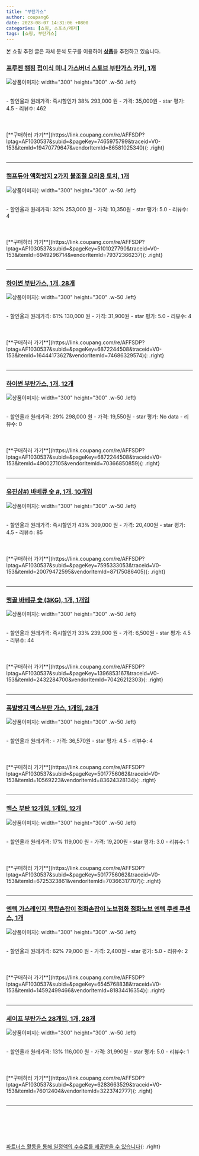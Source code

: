 ```yaml
---
title: "부탄가스"
author: coupang6
date: 2023-08-07 14:31:06 +0800
categories: [쇼핑, 스포츠/레저]
tags: [쇼핑, 부탄가스]
---
```


본 쇼핑 추천 글은 자체 분석 도구를 이용하여 [**상품**](https://link.coupang.com/a/bao1ui)을 추천하고 있습니다.

### [프루젠 캠핑 접이식 미니 가스버너 스토브 부탄가스 카키, 1개](https://link.coupang.com/re/AFFSDP?lptag=AF1030537&subid=&pageKey=7465975799&traceid=V0-153&itemId=19470779647&vendorItemId=86581025340)

![상품이미지](https:https://img1a.coupangcdn.com/image/coupang/list/adultProduct_plp.png){: width="300" height="300" .w-50 .left}


<br>
- 할인율과 원래가격: 즉시할인가 38%  293,000   원
- 가격: 35,000원
- star 평가: 4.5
- 리뷰수: 462
<br>
<br>
<br>
<br>
[**구매하러 가기**](https://link.coupang.com/re/AFFSDP?lptag=AF1030537&subid=&pageKey=7465975799&traceid=V0-153&itemId=19470779647&vendorItemId=86581025340){: .right}
<br>
<br>

---

### [캠프듀아 액화방지 2가지 불조절 요리용 토치, 1개](https://link.coupang.com/re/AFFSDP?lptag=AF1030537&subid=&pageKey=5101027790&traceid=V0-153&itemId=6949296714&vendorItemId=79372366237)

![상품이미지](https://thumbnail7.coupangcdn.com/thumbnails/remote/230x230ex/image/retail/images/5148453523336069-cf3bf750-6d43-44fd-bacc-dc44baf6f64e.jpg){: width="300" height="300" .w-50 .left}


<br>
- 할인율과 원래가격: 32%  253,000   원
- 가격: 10,350원
- star 평가: 5.0
- 리뷰수: 4
<br>
<br>
<br>
<br>
[**구매하러 가기**](https://link.coupang.com/re/AFFSDP?lptag=AF1030537&subid=&pageKey=5101027790&traceid=V0-153&itemId=6949296714&vendorItemId=79372366237){: .right}
<br>
<br>

---

### [하이썬 부탄가스, 1개, 28개](https://link.coupang.com/re/AFFSDP?lptag=AF1030537&subid=&pageKey=6872244508&traceid=V0-153&itemId=16444173627&vendorItemId=74686329574)

![상품이미지](https:https://img1a.coupangcdn.com/image/coupang/list/adultProduct_plp.png){: width="300" height="300" .w-50 .left}


<br>
- 할인율과 원래가격: 61%  130,000   원
- 가격: 31,900원
- star 평가: 5.0
- 리뷰수: 4
<br>
<br>
<br>
<br>
[**구매하러 가기**](https://link.coupang.com/re/AFFSDP?lptag=AF1030537&subid=&pageKey=6872244508&traceid=V0-153&itemId=16444173627&vendorItemId=74686329574){: .right}
<br>
<br>

---

### [하이썬 부탄가스, 1개, 12개](https://link.coupang.com/re/AFFSDP?lptag=AF1030537&subid=&pageKey=6872244508&traceid=V0-153&itemId=490027105&vendorItemId=70366850859)

![상품이미지](https:https://img1a.coupangcdn.com/image/coupang/list/adultProduct_plp.png){: width="300" height="300" .w-50 .left}


<br>
- 할인율과 원래가격: 29%  298,000   원
- 가격: 19,550원
- star 평가: No data
- 리뷰수: 0
<br>
<br>
<br>
<br>
[**구매하러 가기**](https://link.coupang.com/re/AFFSDP?lptag=AF1030537&subid=&pageKey=6872244508&traceid=V0-153&itemId=490027105&vendorItemId=70366850859){: .right}
<br>
<br>

---

### [유진샵#) 바베큐 숯 #, 1개, 10개입](https://link.coupang.com/re/AFFSDP?lptag=AF1030537&subid=&pageKey=7595333053&traceid=V0-153&itemId=20079472595&vendorItemId=87175086405)

![상품이미지](https:https://img1a.coupangcdn.com/image/coupang/list/adultProduct_plp.png){: width="300" height="300" .w-50 .left}


<br>
- 할인율과 원래가격: 즉시할인가 43%  309,000   원
- 가격: 20,400원
- star 평가: 4.5
- 리뷰수: 85
<br>
<br>
<br>
<br>
[**구매하러 가기**](https://link.coupang.com/re/AFFSDP?lptag=AF1030537&subid=&pageKey=7595333053&traceid=V0-153&itemId=20079472595&vendorItemId=87175086405){: .right}
<br>
<br>

---

### [맹골 바베큐 숯 (3KG), 1개, 1개입](https://link.coupang.com/re/AFFSDP?lptag=AF1030537&subid=&pageKey=1396853167&traceid=V0-153&itemId=2432284700&vendorItemId=70426212303)

![상품이미지](https:https://img1a.coupangcdn.com/image/coupang/list/adultProduct_plp.png){: width="300" height="300" .w-50 .left}


<br>
- 할인율과 원래가격: 즉시할인가 33%  239,000   원
- 가격: 6,500원
- star 평가: 4.5
- 리뷰수: 44
<br>
<br>
<br>
<br>
[**구매하러 가기**](https://link.coupang.com/re/AFFSDP?lptag=AF1030537&subid=&pageKey=1396853167&traceid=V0-153&itemId=2432284700&vendorItemId=70426212303){: .right}
<br>
<br>

---

### [폭발방지 맥스부탄 가스, 1개입, 28개](https://link.coupang.com/re/AFFSDP?lptag=AF1030537&subid=&pageKey=5017756062&traceid=V0-153&itemId=10569223&vendorItemId=83624328134)

![상품이미지](https:https://img1a.coupangcdn.com/image/coupang/list/adultProduct_plp.png){: width="300" height="300" .w-50 .left}


<br>
- 할인율과 원래가격: 
- 가격: 36,570원
- star 평가: 4.5
- 리뷰수: 4
<br>
<br>
<br>
<br>
[**구매하러 가기**](https://link.coupang.com/re/AFFSDP?lptag=AF1030537&subid=&pageKey=5017756062&traceid=V0-153&itemId=10569223&vendorItemId=83624328134){: .right}
<br>
<br>

---

### [맥스 부탄 12개입, 1개입, 12개](https://link.coupang.com/re/AFFSDP?lptag=AF1030537&subid=&pageKey=5017756062&traceid=V0-153&itemId=6725323861&vendorItemId=70366317707)

![상품이미지](https:https://img1a.coupangcdn.com/image/coupang/list/adultProduct_plp.png){: width="300" height="300" .w-50 .left}


<br>
- 할인율과 원래가격: 17%  119,000   원
- 가격: 19,200원
- star 평가: 3.0
- 리뷰수: 1
<br>
<br>
<br>
<br>
[**구매하러 가기**](https://link.coupang.com/re/AFFSDP?lptag=AF1030537&subid=&pageKey=5017756062&traceid=V0-153&itemId=6725323861&vendorItemId=70366317707){: .right}
<br>
<br>

---

### [엔텍 가스레인지 쿡탑손잡이 점화손잡이 노브점화 점화노브 엔텍 쿠센 쿠센스, 1개](https://link.coupang.com/re/AFFSDP?lptag=AF1030537&subid=&pageKey=6545768838&traceid=V0-153&itemId=14592499466&vendorItemId=81834416354)

![상품이미지](https://thumbnail6.coupangcdn.com/thumbnails/remote/230x230ex/image/vendor_inventory/e9cb/2252e2d52a7ec4bf81c45474888f7285b517855b23134b5b13aae54d28fe.png){: width="300" height="300" .w-50 .left}


<br>
- 할인율과 원래가격: 62%  79,000   원
- 가격: 2,400원
- star 평가: 5.0
- 리뷰수: 2
<br>
<br>
<br>
<br>
[**구매하러 가기**](https://link.coupang.com/re/AFFSDP?lptag=AF1030537&subid=&pageKey=6545768838&traceid=V0-153&itemId=14592499466&vendorItemId=81834416354){: .right}
<br>
<br>

---

### [세이프 부탄가스 28개입, 1개, 28개](https://link.coupang.com/re/AFFSDP?lptag=AF1030537&subid=&pageKey=6283663529&traceid=V0-153&itemId=76012404&vendorItemId=3223742777)

![상품이미지](https:https://img1a.coupangcdn.com/image/coupang/list/adultProduct_plp.png){: width="300" height="300" .w-50 .left}


<br>
- 할인율과 원래가격: 13%  116,000   원
- 가격: 31,990원
- star 평가: 5.0
- 리뷰수: 1
<br>
<br>
<br>
<br>
[**구매하러 가기**](https://link.coupang.com/re/AFFSDP?lptag=AF1030537&subid=&pageKey=6283663529&traceid=V0-153&itemId=76012404&vendorItemId=3223742777){: .right}
<br>
<br>

---
<br><br><br><br><br> [파트너스 활동을 통해 일정액의 수수료를 제공받을 수 있습니다](https://link.coupang.com/a/bao1ui){: .right}